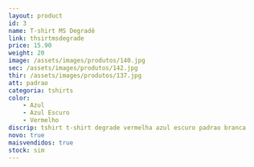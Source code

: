 ```yaml
---
layout: product
id: 3
name: T-shirt MS Degradê 
link: thsirtmsdegrade
price: 15.90
weight: 20
image: /assets/images/produtos/140.jpg
sec: /assets/images/produtos/142.jpg
thir: /assets/images/produtos/137.jpg
att: padrao
categoria: tshirts
color:
    - Azul
    - Azul Escuro
    - Vermelho
discrip: tshirt t-shirt degrade vermelha azul escuro padrao branca 
novo: true
maisvendidos: true
stock: sim
---
```

